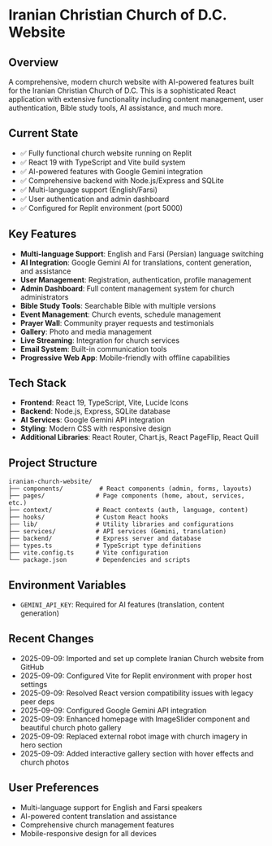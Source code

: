 # Iranian Christian Church of D.C. Website

## Overview
A comprehensive, modern church website with AI-powered features built for the Iranian Christian Church of D.C. This is a sophisticated React application with extensive functionality including content management, user authentication, Bible study tools, AI assistance, and much more.

## Current State
- ✅ Fully functional church website running on Replit
- ✅ React 19 with TypeScript and Vite build system
- ✅ AI-powered features with Google Gemini integration
- ✅ Comprehensive backend with Node.js/Express and SQLite
- ✅ Multi-language support (English/Farsi)
- ✅ User authentication and admin dashboard
- ✅ Configured for Replit environment (port 5000)

## Key Features
- **Multi-language Support**: English and Farsi (Persian) language switching
- **AI Integration**: Google Gemini AI for translations, content generation, and assistance
- **User Management**: Registration, authentication, profile management
- **Admin Dashboard**: Full content management system for church administrators
- **Bible Study Tools**: Searchable Bible with multiple versions
- **Event Management**: Church events, schedule management
- **Prayer Wall**: Community prayer requests and testimonials
- **Gallery**: Photo and media management
- **Live Streaming**: Integration for church services
- **Email System**: Built-in communication tools
- **Progressive Web App**: Mobile-friendly with offline capabilities

## Tech Stack
- **Frontend**: React 19, TypeScript, Vite, Lucide Icons
- **Backend**: Node.js, Express, SQLite database
- **AI Services**: Google Gemini API integration
- **Styling**: Modern CSS with responsive design
- **Additional Libraries**: React Router, Chart.js, React PageFlip, React Quill

## Project Structure
```
iranian-church-website/
├── components/          # React components (admin, forms, layouts)
├── pages/              # Page components (home, about, services, etc.)
├── context/            # React contexts (auth, language, content)
├── hooks/              # Custom React hooks
├── lib/                # Utility libraries and configurations
├── services/           # API services (Gemini, translation)
├── backend/            # Express server and database
├── types.ts            # TypeScript type definitions
├── vite.config.ts      # Vite configuration
└── package.json        # Dependencies and scripts
```

## Environment Variables
- `GEMINI_API_KEY`: Required for AI features (translation, content generation)

## Recent Changes
- 2025-09-09: Imported and set up complete Iranian Church website from GitHub
- 2025-09-09: Configured Vite for Replit environment with proper host settings
- 2025-09-09: Resolved React version compatibility issues with legacy peer deps
- 2025-09-09: Configured Google Gemini API integration
- 2025-09-09: Enhanced homepage with ImageSlider component and beautiful church photo gallery
- 2025-09-09: Replaced external robot image with church imagery in hero section
- 2025-09-09: Added interactive gallery section with hover effects and church photos

## User Preferences
- Multi-language support for English and Farsi speakers
- AI-powered content translation and assistance
- Comprehensive church management features
- Mobile-responsive design for all devices